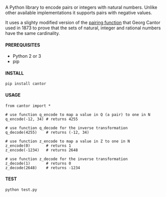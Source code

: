 A Python library to encode pairs or integers with natural numbers. Unlike other available implementations it supports pairs with negative values.

It uses a slighty modified version of the [pairing function](https://en.wikipedia.org/wiki/Pairing_function)
that Georg Cantor used in 1873 to prove that the sets of natural, integer and rational numbers have the same cardinality.


#### PREREQUISITES

- Python 2 or 3
- pip

#### INSTALL

```
pip install cantor
```

#### USAGE

```
from cantor import *

# use function q_encode to map a value in Q (a pair) to one in N
q_encode(-12, 34) # returns 4255

# use function q_decode for the inverse transformation
q_decode(4255)    # returns (-12, 34)

# use function z_encode to map a value in Z to one in N
z_encode(0)       # returns 1
z_encode(-1234)   # returns 2648

# use function z_decode for the inverse transformation
z_decode(1)       # returns 0
z_decode(2648)    # returns -1234
```

#### TEST

```
python test.py
```
